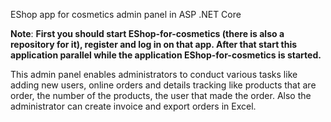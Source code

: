 EShop app for cosmetics admin panel in ASP .NET Core

**Note**: **First you should start EShop-for-cosmetics (there is also a repository for it), register and log in on that app. After that start this application parallel while the application EShop-for-cosmetics is started.**


This admin panel enables administrators to conduct various tasks like adding new users, online orders and details tracking like products that are order, the number of the products, the user that made the order. Also the administrator can create invoice and export orders in Excel.
